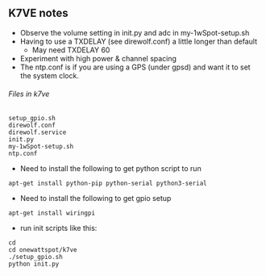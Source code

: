 ## K7VE notes

* Observe the volume setting in init.py and adc in my-1wSpot-setup.sh
* Having to use a TXDELAY (see direwolf.conf) a little longer than default
  * May need TXDELAY 60
* Experiment with high power & channel spacing
* The ntp.conf is if you are using a GPS (under gpsd) and want it to set the system clock.

###### Files in k7ve
```
setup_gpio.sh
direwolf.conf
direwolf.service
init.py
my-1wSpot-setup.sh
ntp.conf
```

* Need to install the following to get python script to run
```
apt-get install python-pip python-serial python3-serial
```

* Need to install the following to get gpio setup
```
apt-get install wiringpi
```

* run init scripts like this:
```
cd
cd onewattspot/k7ve
./setup_gpio.sh
python init.py
```
